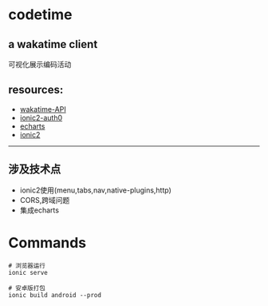 # codetime

## a wakatime client

可视化展示编码活动

## resources:

- [wakatime-API](https://wakatime.com/developers)
- [ionic2-auth0](https://auth0.com/docs/quickstart/native/ionic2)
- [echarts](http://echarts.baidu.com/)
- [ionic2](https://github.com/driftyco/ionic)


------
## 涉及技术点

+ ionic2使用(menu,tabs,nav,native-plugins,http)
+ CORS,跨域问题
+ 集成echarts


# Commands

```
# 浏览器运行
ionic serve

# 安卓版打包
ionic build android --prod 

```